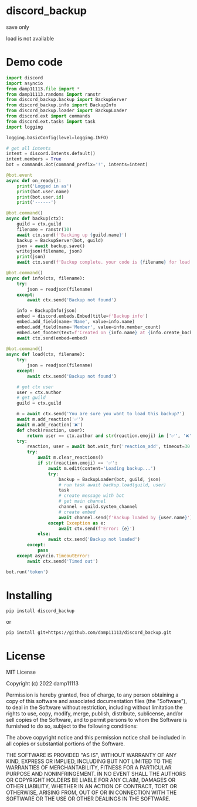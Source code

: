 discord_backup
===============
save only

load is not available

Demo code
===============
```py
import discord
import asyncio
from damp11113.file import *
from damp11113.randoms import ranstr
from discord_backup.backup import BackupServer
from discord_backup.info import BackupInfo
from discord_backup.loader import BackupLoader
from discord.ext import commands
from discord.ext.tasks import task
import logging

logging.basicConfig(level=logging.INFO)

# get all intents
intent = discord.Intents.default()
intent.members = True
bot = commands.Bot(command_prefix='!', intents=intent)

@bot.event
async def on_ready():
    print('Logged in as')
    print(bot.user.name)
    print(bot.user.id)
    print('------')

@bot.command()
async def backup(ctx):
    guild = ctx.guild
    filename = ranstr(10)
    await ctx.send(f'Backing up {guild.name}')
    backup = BackupServer(bot, guild)
    json = await backup.save()
    writejson(filename, json)
    print(json)
    await ctx.send(f'Backup complete. your code is {filename} for load')

@bot.command()
async def info(ctx, filename):
    try:
        json = readjson(filename)
    except:
        await ctx.send('Backup not found')

    info = BackupInfo(json)
    embed = discord.embeds.Embed(title=f'Backup info')
    embed.add_field(name='Name', value=info.name)
    embed.add_field(name='Member', value=info.member_count)
    embed.set_footer(text=f'Created on {info.name} at {info.create_backup_at()}')
    await ctx.send(embed=embed)
    
@bot.command()
async def load(ctx, filename):
    try:
        json = readjson(filename)
    except:
        await ctx.send('Backup not found')

    # get ctx user
    user = ctx.author
    # get guild
    guild = ctx.guild

    m = await ctx.send('You are sure you want to load this backup?')
    await m.add_reaction('✅')
    await m.add_reaction('❌')
    def check(reaction, user):
        return user == ctx.author and str(reaction.emoji) in ['✅', '❌']
    try:
        reaction, user = await bot.wait_for('reaction_add', timeout=30.0, check=check)
        try:
            await m.clear_reactions()
            if str(reaction.emoji) == '✅':
                await m.edit(content='Loading backup...')
                try:
                    backup = BackupLoader(bot, guild, json)
                    # run task await backup.load(guild, user)
                    task
                    # create message with bot
                    # get main channel
                    channel = guild.system_channel
                    # create embed
                    await channel.send(f'Backup loaded by {user.name}')
                except Exception as e:
                    await ctx.send(f'Error: {e}')
            else:
                await ctx.send('Backup not loaded')
        except:
            pass
    except asyncio.TimeoutError:
        await ctx.send('Timed out')

bot.run('token')

```

Installing
===============
    pip install discord_backup
    
or

    pip install git+https://github.com/damp11113/discord_backup.git
    
License
===============

MIT License

Copyright (c) 2022 damp11113

Permission is hereby granted, free of charge, to any person obtaining a copy of this software and associated documentation files (the "Software"), to deal in the Software without restriction, including without limitation the rights to use, copy, modify, merge, publish, distribute, sublicense, and/or sell copies of the Software, and to permit persons to whom the Software is furnished to do so, subject to the following conditions:

The above copyright notice and this permission notice shall be included in all copies or substantial portions of the Software.

THE SOFTWARE IS PROVIDED "AS IS", WITHOUT WARRANTY OF ANY KIND, EXPRESS OR IMPLIED, INCLUDING BUT NOT LIMITED TO THE WARRANTIES OF MERCHANTABILITY, FITNESS FOR A PARTICULAR PURPOSE AND NONINFRINGEMENT. IN NO EVENT SHALL THE AUTHORS OR COPYRIGHT HOLDERS BE LIABLE FOR ANY CLAIM, DAMAGES OR OTHER LIABILITY, WHETHER IN AN ACTION OF CONTRACT, TORT OR OTHERWISE, ARISING FROM, OUT OF OR IN CONNECTION WITH THE SOFTWARE OR THE USE OR OTHER DEALINGS IN THE SOFTWARE.

